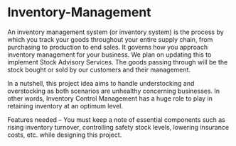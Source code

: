 # Inventory-Management

An inventory management system (or inventory system) is the process by which you track your goods throughout your entire supply chain, from purchasing to production to end sales. It governs how you approach inventory management for your business. 
We plan on updating this to implement Stock Advisory Services. The goods passing through will be the stock bought or sold by our customers and their management.

In a nutshell, this project idea aims to handle understocking and overstocking as both scenarios are unhealthy concerning businesses. In other words, Inventory Control Management has a huge role to play in retaining inventory at an optimum level.


Features needed – You must keep a note of essential components such as rising inventory turnover, controlling safety stock levels, lowering insurance costs, etc. while designing this project.